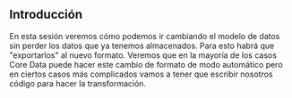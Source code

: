 ## Introducción

En esta sesión veremos cómo podemos ir cambiando el modelo de datos sin perder los datos que ya tenemos almacenados. Para esto habrá que "exportarlos" al nuevo formato. Veremos que en la mayoría de los casos Core Data puede hacer este cambio de formato de modo automático pero en ciertos casos más complicados vamos a tener que escribir nosotros código para hacer la transformación.